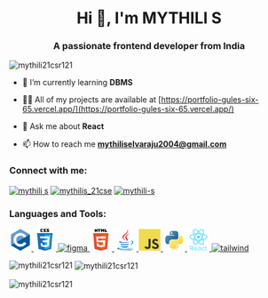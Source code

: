 <h1 align="center">Hi 👋, I'm MYTHILI S</h1>
<h3 align="center">A passionate frontend developer from India</h3>

<p align="left"> <img src="https://komarev.com/ghpvc/?username=mythili21csr121&label=Profile%20views&color=0e75b6&style=flat" alt="mythili21csr121" /> </p>

- 🌱 I’m currently learning **DBMS**

- 👨‍💻 All of my projects are available at [https://portfolio-gules-six-65.vercel.app/](https://portfolio-gules-six-65.vercel.app/)

- 💬 Ask me about **React**

- 📫 How to reach me **mythiliselvaraju2004@gmail.com**

<h3 align="left">Connect with me:</h3>
<p align="left">
<a href="https://linkedin.com/in/mythili s" target="blank"><img align="center" src="https://raw.githubusercontent.com/rahuldkjain/github-profile-readme-generator/master/src/images/icons/Social/linked-in-alt.svg" alt="mythili s" height="30" width="40" /></a>
<a href="https://www.hackerrank.com/mythilis_21cse" target="blank"><img align="center" src="https://raw.githubusercontent.com/rahuldkjain/github-profile-readme-generator/master/src/images/icons/Social/hackerrank.svg" alt="mythilis_21cse" height="30" width="40" /></a>
<a href="https://www.leetcode.com/mythili-s" target="blank"><img align="center" src="https://raw.githubusercontent.com/rahuldkjain/github-profile-readme-generator/master/src/images/icons/Social/leet-code.svg" alt="mythili-s" height="30" width="40" /></a>
</p>

<h3 align="left">Languages and Tools:</h3>
<p align="left"> <a href="https://www.cprogramming.com/" target="_blank" rel="noreferrer"> <img src="https://raw.githubusercontent.com/devicons/devicon/master/icons/c/c-original.svg" alt="c" width="40" height="40"/> </a> <a href="https://www.w3schools.com/css/" target="_blank" rel="noreferrer"> <img src="https://raw.githubusercontent.com/devicons/devicon/master/icons/css3/css3-original-wordmark.svg" alt="css3" width="40" height="40"/> </a> <a href="https://www.figma.com/" target="_blank" rel="noreferrer"> <img src="https://www.vectorlogo.zone/logos/figma/figma-icon.svg" alt="figma" width="40" height="40"/> </a> <a href="https://www.w3.org/html/" target="_blank" rel="noreferrer"> <img src="https://raw.githubusercontent.com/devicons/devicon/master/icons/html5/html5-original-wordmark.svg" alt="html5" width="40" height="40"/> </a> <a href="https://www.java.com" target="_blank" rel="noreferrer"> <img src="https://raw.githubusercontent.com/devicons/devicon/master/icons/java/java-original.svg" alt="java" width="40" height="40"/> </a> <a href="https://developer.mozilla.org/en-US/docs/Web/JavaScript" target="_blank" rel="noreferrer"> <img src="https://raw.githubusercontent.com/devicons/devicon/master/icons/javascript/javascript-original.svg" alt="javascript" width="40" height="40"/> </a> <a href="https://www.python.org" target="_blank" rel="noreferrer"> <img src="https://raw.githubusercontent.com/devicons/devicon/master/icons/python/python-original.svg" alt="python" width="40" height="40"/> </a> <a href="https://reactjs.org/" target="_blank" rel="noreferrer"> <img src="https://raw.githubusercontent.com/devicons/devicon/master/icons/react/react-original-wordmark.svg" alt="react" width="40" height="40"/> </a> <a href="https://tailwindcss.com/" target="_blank" rel="noreferrer"> <img src="https://www.vectorlogo.zone/logos/tailwindcss/tailwindcss-icon.svg" alt="tailwind" width="40" height="40"/> </a> </p>

<p><img align="left" src="https://github-readme-stats.vercel.app/api/top-langs?username=mythili21csr121&show_icons=true&locale=en&layout=compact" alt="mythili21csr121" /></p>

<p>&nbsp;<img align="center" src="https://github-readme-stats.vercel.app/api?username=mythili21csr121&show_icons=true&locale=en" alt="mythili21csr121" /></p>

<p><img align="center" src="https://github-readme-streak-stats.herokuapp.com/?user=mythili21csr121&" alt="mythili21csr121" /></p>
